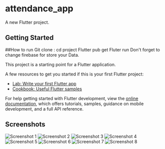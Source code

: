 # attendance_app

A new Flutter project.

## Getting Started

##How to run
Git clone :
cd project
Flutter pub get
Fluter run 
Don't forget to change firebase for store your Data.

This project is a starting point for a Flutter application.

A few resources to get you started if this is your first Flutter project:

- [Lab: Write your first Flutter app](https://docs.flutter.dev/get-started/codelab)
- [Cookbook: Useful Flutter samples](https://docs.flutter.dev/cookbook)

For help getting started with Flutter development, view the
[online documentation](https://docs.flutter.dev/), which offers tutorials,
samples, guidance on mobile development, and a full API reference.

## Screenshots

![Screenshot 1](https://raw.githubusercontent.com/snoopylazy/attendance_app/c2c8a8a83710c1604804c1a0991b2852009626c8/imgs/Screenshot%202025-06-30%20174050.png)
![Screenshot 2](https://raw.githubusercontent.com/snoopylazy/attendance_app/c2c8a8a83710c1604804c1a0991b2852009626c8/imgs/Screenshot%202025-06-30%20174056.png)
![Screenshot 3](https://raw.githubusercontent.com/snoopylazy/attendance_app/c2c8a8a83710c1604804c1a0991b2852009626c8/imgs/Screenshot%202025-06-30%20174105.png)
![Screenshot 4](https://raw.githubusercontent.com/snoopylazy/attendance_app/c2c8a8a83710c1604804c1a0991b2852009626c8/imgs/Screenshot%202025-06-30%20174127.png)
![Screenshot 5](https://raw.githubusercontent.com/snoopylazy/attendance_app/c2c8a8a83710c1604804c1a0991b2852009626c8/imgs/Screenshot%202025-06-30%20174233.png)
![Screenshot 6](https://raw.githubusercontent.com/snoopylazy/attendance_app/c2c8a8a83710c1604804c1a0991b2852009626c8/imgs/Screenshot%202025-06-30%20174241.png)
![Screenshot 7](https://raw.githubusercontent.com/snoopylazy/attendance_app/c2c8a8a83710c1604804c1a0991b2852009626c8/imgs/Screenshot%202025-06-30%20174252.png)
![Screenshot 8](https://raw.githubusercontent.com/snoopylazy/attendance_app/c2c8a8a83710c1604804c1a0991b2852009626c8/imgs/Screenshot%202025-06-30%20174300.png)
